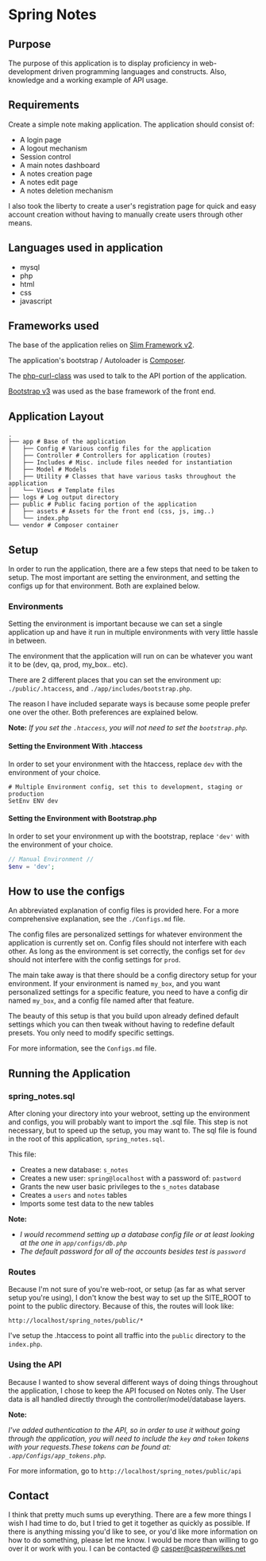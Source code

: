 # Spring Notes #

## Purpose ##

The purpose of this application is to display proficiency in web-development driven programming languages and 
constructs. Also, knowledge and a working example of API usage.

## Requirements ##

Create a simple note making application. The application should consist of:

* A login page
* A logout mechanism
* Session control
* A main notes dashboard
* A notes creation page
* A notes edit page
* A notes deletion mechanism

I also took the liberty to create a user's registration page for quick and easy account creation without 
having to manually create users through other means.

## Languages used in application ##

* mysql
* php
* html
* css
* javascript

## Frameworks used ##

The base of the application relies on [Slim Framework v2](http://docs.slimframework.com). 

The application's bootstrap / Autoloader is [Composer](https://getcomposer.org/).

The [php-curl-class](https://github.com/php-curl-class/php-curl-class) was used to talk to the API portion of the application.

[Bootstrap v3](https://getbootstrap.com/docs/3.3/) was used as the base framework of the front end.

## Application Layout ##
```text
.
├── app # Base of the application
│   ├── Config # Various config files for the application
│   ├── Controller # Controllers for application (routes)
│   ├── Includes # Misc. include files needed for instantiation
│   ├── Model # Models 
│   ├── Utility # Classes that have various tasks throughout the application
│   └── Views # Template files
├── logs # Log output directory
├── public # Public facing portion of the application
│   ├── assets # Assets for the front end (css, js, img..)
│   └── index.php
└── vendor # Composer container
```

## Setup ##

In order to run the application, there are a few steps that need to be taken to setup. The most important are
setting the environment, and setting the configs up for that environment. Both are explained below.

### Environments ###

Setting the environment is important because we can set a single application up and have it run in multiple environments
with very little hassle in between. 

The environment that the application will run on can be whatever you want it to be (dev, qa, prod, my_box.. etc). 

There are 2 different places that you can set the environment up: `./public/.htaccess`, and `./app/includes/bootstrap.php`. 

The reason I have included separate ways is because some people prefer one over the other. Both preferences are explained below.

**Note:**
_If you set the `.htaccess`, you will not need to set the `bootstrap.php`._ 

#### Setting the Environment With .htaccess ####

In order to set your environment with the htaccess, replace `dev` with the environment of your choice.

```apacheconfig
# Multiple Environment config, set this to development, staging or production
SetEnv ENV dev
```

#### Setting the Environment with Bootstrap.php ####

In order to set your environment up with the bootstrap, replace `'dev'` with the environment of your choice.
```php
// Manual Environment //
$env = 'dev';
```

## How to use the configs ##

An abbreviated explanation of config files is provided here. For a more comprehensive explanation, see the `./Configs.md`
file.

The config files are personalized settings for whatever environment the application is currently set on. Config files should
not interfere with each other. As long as the environment is set correctly, the configs set for `dev` should not interfere 
with the config settings for `prod`. 

The main take away is that there should be a config directory setup for your environment. If your environment is named `my_box`,
and you want personalized settings for a specific feature, you need to have a config dir named `my_box`, and a config file named 
after that feature. 

The beauty of this setup is that you build upon already defined default settings which you can then tweak without having to redefine
default presets. You only need to modify specific settings. 

For more information, see the `Configs.md` file. 

## Running the Application ##

### spring_notes.sql ###
After cloning your directory into your webroot, setting up the environment and configs, you will probably want to import the .sql file.
This step is not necessary, but to speed up the setup, you may want to. The sql file is found in the root of this application, `spring_notes.sql`.

This file:
* Creates a new database: `s_notes`
* Creates a new user: `spring@localhost` with a password of: `pastword`
* Grants the new user basic privileges to the `s_notes` database
* Creates a `users` and `notes` tables
* Imports some test data to the new tables

**Note:**
* _I would recommend setting up a database config file or at least looking at the one in `app/configs/db.php`_
* _The default password for all of the accounts besides test is `password`_


### Routes ###

Because I'm not sure of you're web-root, or setup (as far as what server setup you're using), I don't know the best way to set up the 
SITE_ROOT to point to the public directory. Because of this, the routes will look like:

`http://localhost/spring_notes/public/*`

I've setup the .htaccess to point all traffic into the `public` directory to the `index.php`.

### Using the API ###

Because I wanted to show several different ways of doing things throughout the application, I chose to keep
the API focused on Notes only. The User data is all handled directly through the controller/model/database layers. 

**Note:**

_I've added authentication to the API, so in order to use it without going through the application, you will need
to include the `key` and `token` tokens with your requests.These tokens can be found at: `.app/Configs/app_tokens.php`._

For more information, go to `http://localhost/spring_notes/public/api`

## Contact ###

I think that pretty much sums up everything. There are a few more things I wish I had time to do, but I tried to get it together as quickly as possible. 
If there is anything missing you'd like to see, or you'd like more information on how to do something, please let me know. I would be more than willing
to go over it or work with you. I can be contacted @ <casper@casperwilkes.net> 